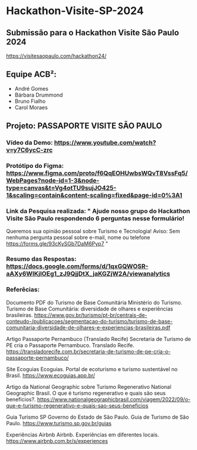 # Hackathon-Visite-SP-2024

## Submissão para o Hackathon Visite São Paulo 2024
https://visitesaopaulo.com/hackathon24/


## Equipe ACB²:
- André Gomes
- Bárbara Drummond
- Bruno Fialho
- Carol Moraes

## Projeto: PASSAPORTE VISITE SÃO PAULO

###  Vídeo da Demo: https://www.youtube.com/watch?v=y7C6ycC-zrc

### Protótipo do Figma: https://www.figma.com/proto/f6QqEOHUwbsWQvT8VssFq5/WebPages?node-id=1-3&node-type=canvas&t=Vg4otTU9sujJO425-1&scaling=contain&content-scaling=fixed&page-id=0%3A1

### Link da Pesquisa realizada: " Ajude nosso grupo do Hackathon Visite São Paulo respondendo 6 perguntas nesse formulário!
Queremos sua opinião pessoal sobre Turismo e Tecnologia! Aviso: Sem nenhuma pergunta pessoal sobre e-mail, nome ou telefone
https://forms.gle/93cKySGb7DaM6Pyp7 "

### Resumo das Respostas: https://docs.google.com/forms/d/1qxGQWOSR-aAXy6WIKjIOEg1_zJ9QjjDtX_jaKGZjW2A/viewanalytics


### Referêcias:

Documento PDF do Turismo de Base Comunitária Ministério do Turismo. Turismo de Base Comunitária: diversidade de olhares e experiências brasileiras. https://www.gov.br/turismo/pt-br/centrais-de-conteudo-/publicacoes/segmentacao-do-turismo/turismo-de-base-comunitaria-diversidade-de-olhares-e-experiencias-brasileiras.pdf

Artigo Passaporte Pernambuco (Translado Recife) Secretaria de Turismo de PE cria o Passaporte Pernambuco. Translado Recife. https://transladorecife.com.br/secretaria-de-turismo-de-pe-cria-o-passaporte-pernambuco/

Site Ecoguias Ecoguias. Portal de ecoturismo e turismo sustentável no Brasil.
https://www.ecoguias.app.br/

Artigo da National Geographic sobre Turismo Regenerativo National Geographic Brasil. O que é turismo regenerativo e quais são seus benefícios?. https://www.nationalgeographicbrasil.com/viagem/2022/09/o-que-e-turismo-regenerativo-e-quais-sao-seus-beneficios

Guia Turismo SP Governo do Estado de São Paulo. Guia de Turismo de São Paulo. 
https://www.turismo.sp.gov.br/guias

Experiências Airbnb Airbnb. Experiências em diferentes locais. 
https://www.airbnb.com.br/s/experiences

